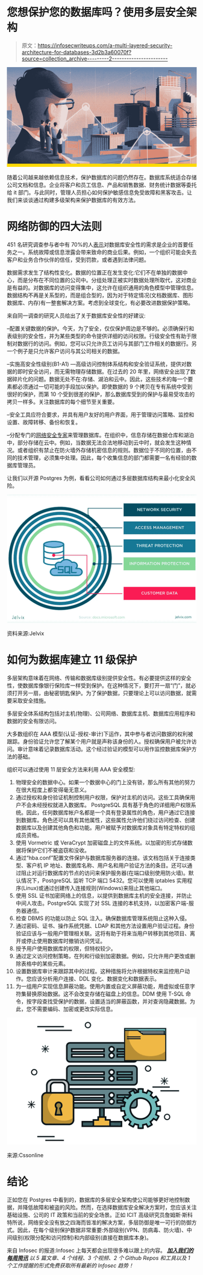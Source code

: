 # 您想保护您的数据库吗？使用多层安全架构

> 原文：<https://infosecwriteups.com/a-multi-layered-security-architecture-for-databases-3d2b3a60070f?source=collection_archive---------2----------------------->

![](img/502e9d68acd1bbc09a456a120c8364b1.png)

随着公司越来越依赖信息技术，保护数据库的问题仍然存在。数据库系统适合存储公司文档和信息。企业将客户和员工信息、产品和销售数据、财务统计数据等委托给 it 部门。与此同时，管理人员担心如何保护敏感信息免受故障和黑客攻击。让我们来谈谈通过构建多级架构来保护数据库的有效方法。

# 网络防御的四大法则

451 名研究调查参与者中有 70%的人[表示](https://info.enterprisedb.com/rs/069-ALB-339/images/wp-advisory-451-security.pdf)对数据库安全性的需求是企业的首要任务之一。系统故障或信息泄露会带来致命的商业后果。例如，一个组织可能会失去客户和业务合作伙伴的信任，受到罚款，或者遇到法律问题。

数据需求发生了结构性变化。数据的位置正在发生变化:它们不在单独的数据中心，而是分布在不同位置的公司中。分组处理正被实时数据处理所取代，这对商业是有益的。对数据库的访问变得集中，这允许在组织通用的角色模型中管理信息。数据结构不再是关系型的，而是组合型的，因为对于特定情况(文档数据库、图形数据库、内存)有一整套解决方案。考虑到全球变化，有必要改进数据保护策略。

来自同一调查的研究人员给出了关于数据库安全性的好建议:

–配置关键数据的保护。今天，为了安全，仅仅保护周边是不够的。必须确保行和表级别的安全性，并为某些类型的命令提供详细的访问权限。行级安全性有助于限制对数据行的访问。例如，您可以只允许员工访问与其部门工作相关的数据行。另一个例子是只允许客户访问与其公司相关的数据。

–实施高安全性级别(B1-A1) —高级访问控制体系结构和安全验证系统，提供对数据的即时安全访问，而无需物理存储数据。在过去的 20 年里，网络安全出现了数据碎片化的问题。数据无处不在:存储、湖泊和云中。因此，这些技术的每一个要素都必须通过一切可能的手段加以保护。即使数据的 9 个拷贝在专有系统中受到很好的保护，而第 10 个受到很差的保护，那么数据库受到的保护与最易受攻击的拷贝一样多。关注数据库的每个细节至关重要。

–安全工具应符合要求，并具有用户友好的用户界面，用于管理访问策略、监控和设置、故障转移、备份和恢复。

–分配专门的[网络安全专家](https://andersenlab.com/blueprint/cyber-security-essentials-for-smes)来管理数据库。在组织中，信息存储在数据仓库和湖泊中，部分存储在云中。例如，当数据无法合法地移动到云中时，就会发生这种情况。或者组织有禁止在防火墙外存储机密信息的规则。数据位于不同的位置，由不同的技术管理，必须集中处理。因此，每个收集信息的部门都需要一名有经验的数据库管理员。

让我们以开源 Postgres 为例，看看公司如何通过多层数据库结构来最小化安全风险。

![](img/58a4e7550d86aff532c71f265d101323.png)

资料来源:Jelvix

# 如何为数据库建立 11 级保护

多层架构意味着在网络、传输和数据库级别提供安全性。有必要提供这样的安全性，使数据库像银行保险库一样受到保护。在这种情况下，要打开一扇“门”，就必须打开另一扇，由秘密钥匙保护。为了保护数据，只要理论上可以访问数据，就需要采取安全措施。

多层安全体系结构包括对主机(物理)、公司网络、数据库主机、数据库应用程序和数据的安全有限访问。

大多数组织在 AAA 模型(认证-授权-审计)下运作，其中参与者访问数据的权利被跟踪。身份验证允许您了解某个用户就是声称该身份的人。授权确保用户被允许访问。审计意味着记录数据库活动。这个经过验证的模型可以用作监控数据库保护方法的基础。

组织可以通过使用 11 层安全方法来利用 AAA 安全模型:

1.  物理安全的数据中心。如果一个数据中心的门上没有锁，那么所有其他的努力在很大程度上都变得毫无意义。
2.  通过授权和身份验证机制控制用户权限，保护对主机的访问。这些工具确保用户不会未经授权就进入数据库。
    PostgreSQL 具有基于角色的详细用户权限系统。因此，任何数据库帐户名都是一个具有登录属性的角色，用户通过它连接到数据库。角色还可以具有其他属性，这些属性允许他们绕过访问检查、创建数据库以及创建其他角色和功能。用户被赋予对数据库对象具有特定特权的组成员资格。
3.  使用 Vormetric 或 VeraCrypt 加密磁盘上的文件系统。以加密的形式存储数据将保护它们不被盗窃和没收。
4.  通过“hba.conf”配置文件保护与数据库服务器的连接。该文档包括关于连接类型、客户机 IP 地址、数据库名称、用户名和用户验证方法的条目。还可以通过阻止对运行数据库的节点的访问来保护服务器(在端口级别使用防火墙)。默认情况下，PostgreSQL 监听 TCP 端口 5432。您可以使用 iptables 实用程序(Linux)或通过创建传入连接规则(Windows)来阻止其他端口。
5.  使用 SSL 证书加密网络上的信息，以提供到数据库主机的安全连接，并防止中间人攻击。PostgreSQL 实现了对 SSL 连接的本机支持，以加密客户端-服务器通信。
6.  检查 DBMS 的功能以防止 SQL 注入。确保数据库管理系统阻止这种入侵。
7.  通过密码、证书、操作系统凭据、LDAP 和其他方法设置用户验证过程。身份验证应该与一般用户管理相关联。这将有助于将来当用户转移到其他项目、离开或停止使用数据库时撤销访问凭证。
8.  授予用户使用数据库的权限，但特权较少。
9.  通过定义访问控制策略，在列和行级别加密数据。例如，只允许用户更改或删除表格中的某些元素。
10.  设置数据库审计来跟踪其中的过程。这种措施将允许根据特权来监控用户动作。您应该分析用户连接、DDL 变化、数据变化和数据表示。
11.  为一组用户实现信息屏蔽功能。使用内置或自定义屏蔽功能，用虚拟或任意字符集替换原始数据。这不会改变存储在磁盘上的信息。DDM 使用 T-SQL 命令，按字段查找受保护的数据，设置适当的屏蔽函数，并对查询隐藏数据。为此，您不需要编码、加密或更改实际信息。

![](img/3531b60e985ca0874737362e64abb6d1.png)

来源:Cssonline

# 结论

正如您在 Postgres 中看到的，数据库的多层安全架构使公司能够更好地控制数据，并降低故障和被盗的风险。然而，在选择数据库安全解决方案时，您应该关注基础设施、公司的 IT 政策和当前的安全场景。正如 ICIT 高级研究员詹姆斯·斯科特所说，网络安全没有放之四海而皆准的解决方案，多层防御是唯一可行的防御方式。因此，在每个级别保护数据非常重要:外部级别(VPN、防病毒、防火墙)、中间级别(权限分配和访问控制)和内部级别(直接在数据库本身)。

来自 Infosec 的报道:Infosec 上每天都会出现很多难以跟上的内容。 [***加入我们的每周简讯***](https://weekly.infosecwriteups.com/) *以 5 篇文章、4 个线程、3 个视频、2 个 Github Repos 和工具以及 1 个工作提醒的形式免费获取所有最新的 Infosec 趋势！*